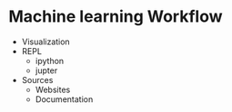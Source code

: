 # Machine learning Workflow

* Visualization
* REPL
  * ipython
  * jupter
* Sources
  * Websites
  * Documentation

###
